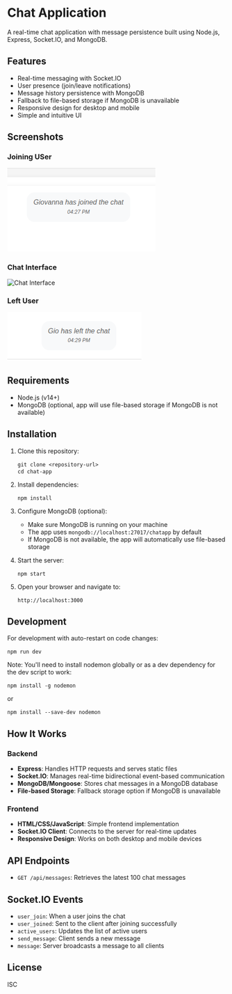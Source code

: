 # Chat Application

A real-time chat application with message persistence built using Node.js, Express, Socket.IO, and MongoDB.

## Features

- Real-time messaging with Socket.IO
- User presence (join/leave notifications)
- Message history persistence with MongoDB
- Fallback to file-based storage if MongoDB is unavailable
- Responsive design for desktop and mobile
- Simple and intuitive UI

## Screenshots

### Joining USer
![Joining User](screenshots/ScreenshotFrom2025-05-1816-29-26.png)

### Chat Interface
![Chat Interface](screenshots/ScreenshotFrom025-05-1816-29-41.png)

### Left User
![Left User](screenshots/ScreenshotFrom2025-05-1816-29-56.png)

## Requirements

- Node.js (v14+)
- MongoDB (optional, app will use file-based storage if MongoDB is not available)

## Installation

1. Clone this repository:
   ```
   git clone <repository-url>
   cd chat-app
   ```

2. Install dependencies:
   ```
   npm install
   ```

3. Configure MongoDB (optional):
   - Make sure MongoDB is running on your machine
   - The app uses `mongodb://localhost:27017/chatapp` by default
   - If MongoDB is not available, the app will automatically use file-based storage

4. Start the server:
   ```
   npm start
   ```

5. Open your browser and navigate to:
   ```
   http://localhost:3000
   ```

## Development

For development with auto-restart on code changes:
```
npm run dev
```

Note: You'll need to install nodemon globally or as a dev dependency for the dev script to work:
```
npm install -g nodemon
```
or
```
npm install --save-dev nodemon
```

## How It Works

### Backend

- **Express**: Handles HTTP requests and serves static files
- **Socket.IO**: Manages real-time bidirectional event-based communication
- **MongoDB/Mongoose**: Stores chat messages in a MongoDB database
- **File-based Storage**: Fallback storage option if MongoDB is unavailable

### Frontend

- **HTML/CSS/JavaScript**: Simple frontend implementation
- **Socket.IO Client**: Connects to the server for real-time updates
- **Responsive Design**: Works on both desktop and mobile devices

## API Endpoints

- `GET /api/messages`: Retrieves the latest 100 chat messages

## Socket.IO Events

- `user_join`: When a user joins the chat
- `user_joined`: Sent to the client after joining successfully
- `active_users`: Updates the list of active users
- `send_message`: Client sends a new message
- `message`: Server broadcasts a message to all clients

## License

ISC 
